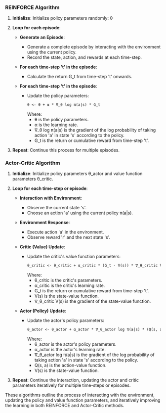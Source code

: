

### REINFORCE Algorithm

1. **Initialize**: Initialize policy parameters randomly: θ

2. **Loop for each episode**:
   - **Generate an Episode**:
     - Generate a complete episode by interacting with the environment using the current policy.
     - Record the state, action, and rewards at each time-step.

   - **For each time-step 't' in the episode**:
     - Calculate the return G_t from time-step 't' onwards.

   - **For each time-step 't' in the episode**:
     - Update the policy parameters:
       ```markdown
       θ <- θ + α * ∇_θ log π(a|s) * G_t
       ```
       Where:
       - θ is the policy parameters.
       - α is the learning rate.
       - ∇_θ log π(a|s) is the gradient of the log probability of taking action 'a' in state 's' according to the policy.
       - G_t is the return or cumulative reward from time-step 't'.

3. **Repeat**: Continue this process for multiple episodes.

### Actor-Critic Algorithm

1. **Initialize**: Initialize policy parameters θ_actor and value function parameters θ_critic.

2. **Loop for each time-step or episode**:
   - **Interaction with Environment**:
     - Observe the current state 's'.
     - Choose an action 'a' using the current policy π(a|s).

   - **Environment Response**:
     - Execute action 'a' in the environment.
     - Observe reward 'r' and the next state 's'.

   - **Critic (Value) Update**:
     - Update the critic's value function parameters:
       ```markdown
       θ_critic <- θ_critic + α_critic * (G_t - V(s)) * ∇_θ_critic V(s)
       ```
       Where:
       - θ_critic is the critic's parameters.
       - α_critic is the critic's learning rate.
       - G_t is the return or cumulative reward from time-step 't'.
       - V(s) is the state-value function.
       - ∇_θ_critic V(s) is the gradient of the state-value function.

   - **Actor (Policy) Update**:
     - Update the actor's policy parameters:
       ```markdown
       θ_actor <- θ_actor + α_actor * ∇_θ_actor log π(a|s) * (Q(s, a) - V(s))
       ```
       Where:
       - θ_actor is the actor's policy parameters.
       - α_actor is the actor's learning rate.
       - ∇_θ_actor log π(a|s) is the gradient of the log probability of taking action 'a' in state 's' according to the policy.
       - Q(s, a) is the action-value function.
       - V(s) is the state-value function.

3. **Repeat**: Continue the interaction, updating the actor and critic parameters iteratively for multiple time-steps or episodes.

These algorithms outline the process of interacting with the environment, updating the policy and value function parameters, and iteratively improving the learning in both REINFORCE and Actor-Critic methods.